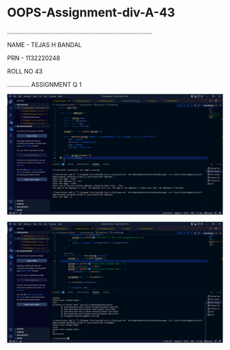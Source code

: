 # OOPS-Assignment-div-A-43

....................................................................................

NAME - TEJAS H BANDAL

PRN - 1132220248

ROLL NO 43

.............
ASSIGNMENT Q 1


![](employee%20ass%201.png)


![](assignment%20ass2.png)
